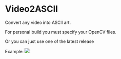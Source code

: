 # Video2ASCII
Convert any video into ASCII art.

For personal build you must specify your OpenCV files.

Or you can just use one of the latest release


Example:
![](https://github.com/R0uT3r52/Video2ASCII/blob/main/gif/haise.gif)
